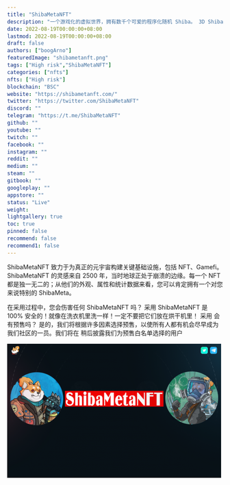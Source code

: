 ```yaml
---
title: "ShibaMetaNFT"
description: "一个游戏化的虚拟世界，拥有数千个可爱的程序化随机 Shiba。 3D ShibaMetaNFT Metaverse 现已推出。"
date: 2022-08-19T00:00:00+08:00
lastmod: 2022-08-19T00:00:00+08:00
draft: false
authors: ["boogArno"]
featuredImage: "shibametanft.png"
tags: ["High risk","ShibaMetaNFT"]
categories: ["nfts"]
nfts: ["High risk"]
blockchain: "BSC"
website: "https://shibametanft.com/"
twitter: "https://twitter.com/ShibaMetaNFT"
discord: ""
telegram: "https://t.me/ShibaMetaNFT"
github: ""
youtube: ""
twitch: ""
facebook: ""
instagram: ""
reddit: ""
medium: ""
steam: ""
gitbook: ""
googleplay: ""
appstore: ""
status: "Live"
weight: 
lightgallery: true
toc: true
pinned: false
recommend: false
recommend1: false
---
```

ShibaMetaNFT 致力于为真正的元宇宙构建关键基础设施，包括 NFT、Gamefi。 ShibaMetaNFT 的灵感来自 2500 年，当时地球正处于崩溃的边缘。每一个 NFT 都是独一无二的；从他们的外观、属性和统计数据来看，您可以肯定拥有一个对您来说特别的 ShibaMeta。

在采用过程中，您会伤害任何 ShibaMetaNFT 吗？
采用 ShibaMetaNFT 是 100% 安全的！就像在洗衣机里洗一样！一定不要把它们放在烘干机里！
采用
会有预售吗？
是的，我们将根据许多因素选择预售，以使所有人都有机会尽早成为我们社区的一员。我们将在 稍后披露我们为预售白名单选择的用户

![shibametanft-dapp-marketplaces-bsc-image1-500x315_21987945919ddda9a138a86f22009c76](shibametanft-dapp-marketplaces-bsc-image1-500x315_21987945919ddda9a138a86f22009c76.png)